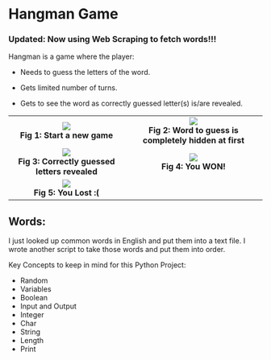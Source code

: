 # Hangman Game

### Updated: Now using Web Scraping to fetch words!!!  

Hangman is a game where the player:

* Needs to guess the letters of the word.

* Gets limited number of turns.

* Gets to see the word as correctly guessed letter(s) is/are revealed.

<table border=0>
  <tr>
    <td align="center">
      <img src="https://user-images.githubusercontent.com/32167236/97106632-f5faa500-16e8-11eb-9b3e-47a97d2019ff.png"><br/>
      <b><figcaption>Fig 1: Start a new game</figcaption></b>
    </td>
    <td align="center">
      <img src="https://user-images.githubusercontent.com/32167236/97106660-1591cd80-16e9-11eb-8057-6236c60d6e34.png"><br/>
      <b><figcaption>Fig 2: Word to guess is completely hidden at first</figcaption></b>
    </td>
  </tr>
  <tr>
    <td align="center">
      <img src="https://user-images.githubusercontent.com/32167236/97106690-2e9a7e80-16e9-11eb-89bd-f7c8988125f2.png"><br/>
      <b><figcaption>Fig 3: Correctly guessed letters revealed</figcaption></b>
    </td>
    <td align="center">
      <img src="https://user-images.githubusercontent.com/32167236/97106706-3e19c780-16e9-11eb-86ef-580e437c8cea.png"><br/>
      <b><figcaption>Fig 4: You WON!</figcaption></b>
    </td>
  </tr>
   <tr>
    <td align="center">
      <img src="https://user-images.githubusercontent.com/32167236/97106720-4eca3d80-16e9-11eb-9931-e9a7f89140e4.png"><br/>
      <b><figcaption>Fig 5: You Lost :(</figcaption></b>
    </td>
  </tr>
</table>

## Words:
I just looked up common words in English and put them into a text file.
I wrote another script to take those words and put them into order.


Key Concepts to keep in mind for this Python Project:
* Random
* Variables
* Boolean
* Input and Output
* Integer
* Char
* String
* Length
* Print
